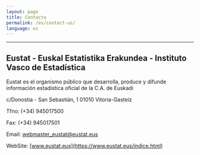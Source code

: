 ```yaml
---
layout: page
title: Contacto
permalink: /es/contact-us/
language: es
---
```


---


**Eustat - Euskal Estatistika Erakundea - Instituto Vasco de Estadística**
--------------------------------------------------------------------------



Eustat es el organismo público que desarrolla, produce y difunde información estadística oficial de la C.A. de Euskadi

c/Donostia - San Sebastián, 1
01010 Vitoria-Gasteiz


Tfno: 		(+34) 945017500

Fax: 		(+34) 945017501

Email: 		webmaster_eustat@eustat.eus

WebSite:	[www.eustat.eus](https://www.eustat.eus/indice.html)
